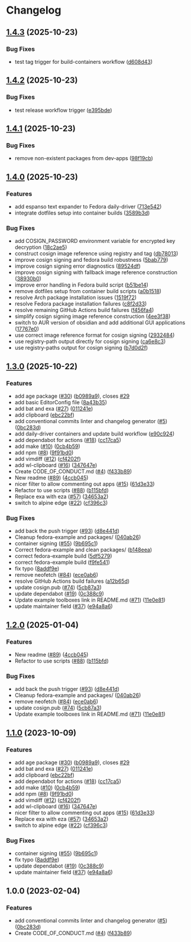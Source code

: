 # Changelog

## [1.4.3](https://github.com/dpietersz/boxkit/compare/v1.4.2...v1.4.3) (2025-10-23)


### Bug Fixes

* test tag trigger for build-containers workflow ([d608d43](https://github.com/dpietersz/boxkit/commit/d608d4340b8c98945bbdbfa2bb00fb7183dc3d79))

## [1.4.2](https://github.com/dpietersz/boxkit/compare/v1.4.1...v1.4.2) (2025-10-23)


### Bug Fixes

* test release workflow trigger ([e395bde](https://github.com/dpietersz/boxkit/commit/e395bde35538499bea206453260d9f0a2e468e3e))

## [1.4.1](https://github.com/dpietersz/boxkit/compare/v1.4.0...v1.4.1) (2025-10-23)


### Bug Fixes

* remove non-existent packages from dev-apps ([98f19cb](https://github.com/dpietersz/boxkit/commit/98f19cb284ae0b3ebd7feb5c9c3935821ed0f66e))

## [1.4.0](https://github.com/dpietersz/boxkit/compare/v1.3.0...v1.4.0) (2025-10-23)


### Features

* add espanso text expander to Fedora daily-driver ([713e542](https://github.com/dpietersz/boxkit/commit/713e5426f210fd24421b92590dcef65711a668ab))
* integrate dotfiles setup into container builds ([3589b3d](https://github.com/dpietersz/boxkit/commit/3589b3d238b409b1ae64c0cf85470da4e75e3dc5))


### Bug Fixes

* add COSIGN_PASSWORD environment variable for encrypted key decryption ([18c2ae5](https://github.com/dpietersz/boxkit/commit/18c2ae57f4b430c1715fd1f0c9cfeb39f6c9f90d))
* construct cosign image reference using registry and tag ([db78013](https://github.com/dpietersz/boxkit/commit/db780130ed8d3280f95f60d360e245552b9af829))
* improve cosign signing and fedora build robustness ([5bab779](https://github.com/dpietersz/boxkit/commit/5bab7794ab71768838b924550617256adea8f283))
* improve cosign signing error diagnostics ([89524df](https://github.com/dpietersz/boxkit/commit/89524df24c14ee1d80aef40e903842fbc89f6499))
* improve cosign signing with fallback image reference construction ([38930b0](https://github.com/dpietersz/boxkit/commit/38930b09569e47b86dfdd46da352d68f051e9d3d))
* improve error handling in Fedora build script ([b51be14](https://github.com/dpietersz/boxkit/commit/b51be14bc7817ba3108f6135a5ab93de7a7a6356))
* remove dotfiles setup from container build scripts ([a0b1518](https://github.com/dpietersz/boxkit/commit/a0b151822e87cd4c5db883eff7499a139d85fba2))
* resolve Arch package installation issues ([1519f72](https://github.com/dpietersz/boxkit/commit/1519f72e2906fb06a2502696dd65f20d0fed68e1))
* resolve Fedora package installation failures ([c8f2d33](https://github.com/dpietersz/boxkit/commit/c8f2d330a494c785435dd96007a67818783bc592))
* resolve remaining GitHub Actions build failures ([f456fa4](https://github.com/dpietersz/boxkit/commit/f456fa4ab3e72a40226fdec98bfcdd53e815d784))
* simplify cosign signing image reference construction ([4ee3f38](https://github.com/dpietersz/boxkit/commit/4ee3f38207381a84585db76a8ac73277b3ab0f7b))
* switch to AUR version of obsidian and add additional GUI applications ([17767e0](https://github.com/dpietersz/boxkit/commit/17767e0e6252d8e343198e3f759888b98655e4c9))
* use correct image reference format for cosign signing ([2932484](https://github.com/dpietersz/boxkit/commit/293248494c41adc82734a874abe4f1b8988b40ff))
* use registry-path output directly for cosign signing ([ca6e8c3](https://github.com/dpietersz/boxkit/commit/ca6e8c39411784fd69ca8cfc1ddff1d77c0c730c))
* use registry-paths output for cosign signing ([b7d0d2f](https://github.com/dpietersz/boxkit/commit/b7d0d2ffd51326c8c11e29291ae989e709cb1463))

## [1.3.0](https://github.com/dpietersz/boxkit/compare/v1.2.0...v1.3.0) (2025-10-22)


### Features

* add age package ([#30](https://github.com/dpietersz/boxkit/issues/30)) ([b0989a9](https://github.com/dpietersz/boxkit/commit/b0989a9f791771999c105122b64cbf8687574650)), closes [#29](https://github.com/dpietersz/boxkit/issues/29)
* add basic EditorConfig file ([8a43b35](https://github.com/dpietersz/boxkit/commit/8a43b3568de65be0b4970a4a2d485cbf268567d9))
* add bat and exa ([#27](https://github.com/dpietersz/boxkit/issues/27)) ([011241e](https://github.com/dpietersz/boxkit/commit/011241e4ac1fdee5f3fbe8b8321e44ba8a0cb561))
* add clipboard ([ebc22bf](https://github.com/dpietersz/boxkit/commit/ebc22bf72a10043ebec55c285dfe5274f1378cc5))
* add conventional commits linter and changelog generator ([#5](https://github.com/dpietersz/boxkit/issues/5)) ([0bc283d](https://github.com/dpietersz/boxkit/commit/0bc283d271878071ef50a413bab48f3bfc1ab312))
* add daily-driver containers and update build workflow ([e90c924](https://github.com/dpietersz/boxkit/commit/e90c9241c9718fb3eed13a534b171967bd2484d3))
* add dependabot for actions ([#18](https://github.com/dpietersz/boxkit/issues/18)) ([cc17ca5](https://github.com/dpietersz/boxkit/commit/cc17ca5202c1777d5e64799b00cb235b72027e24))
* add make ([#10](https://github.com/dpietersz/boxkit/issues/10)) ([0cb4b59](https://github.com/dpietersz/boxkit/commit/0cb4b59cdd98c47d2f6bfa21f801b99b045d5e40))
* add npm ([#8](https://github.com/dpietersz/boxkit/issues/8)) ([9f91bd0](https://github.com/dpietersz/boxkit/commit/9f91bd09272617c7b9203014222353265dc24947))
* add vimdiff ([#12](https://github.com/dpietersz/boxkit/issues/12)) ([cf4202f](https://github.com/dpietersz/boxkit/commit/cf4202f76752561d9b926c81933342a119e8a258))
* add wl-clipboard ([#16](https://github.com/dpietersz/boxkit/issues/16)) ([347647e](https://github.com/dpietersz/boxkit/commit/347647ea7f9f7bdb3b42d2a565df866f027a7ade))
* Create CODE_OF_CONDUCT.md ([#4](https://github.com/dpietersz/boxkit/issues/4)) ([f433b89](https://github.com/dpietersz/boxkit/commit/f433b89a1ed125c6c0a251c1eec60525cfe35820))
* New readme ([#89](https://github.com/dpietersz/boxkit/issues/89)) ([4ccb045](https://github.com/dpietersz/boxkit/commit/4ccb045c84e3de6ed2d3ca3fd97f08c4818f942e))
* nicer filter to allow commenting out apps ([#15](https://github.com/dpietersz/boxkit/issues/15)) ([61d3e33](https://github.com/dpietersz/boxkit/commit/61d3e330beb9c2a8bd557ef3872aa6595c76b1b2))
* Refactor to use scripts ([#88](https://github.com/dpietersz/boxkit/issues/88)) ([b115bfd](https://github.com/dpietersz/boxkit/commit/b115bfd1d21886124b60493009bb8a1e8da62413))
* Replace exa with eza ([#57](https://github.com/dpietersz/boxkit/issues/57)) ([34653a2](https://github.com/dpietersz/boxkit/commit/34653a2dde5b4e1cf895a2d65fc9168e064fa224))
* switch to alpine edge ([#22](https://github.com/dpietersz/boxkit/issues/22)) ([cf396c3](https://github.com/dpietersz/boxkit/commit/cf396c369ae8d8bb052df9b0c39d392f61b909ba))


### Bug Fixes

* add back the push trigger ([#93](https://github.com/dpietersz/boxkit/issues/93)) ([d8e441d](https://github.com/dpietersz/boxkit/commit/d8e441d157517bf80eb8f5c72bdf8a025c440bc5))
* Cleanup fedora-example and packages/ ([040ab26](https://github.com/dpietersz/boxkit/commit/040ab262f71a586088a227583b22ca1c259ab907))
* container signing ([#55](https://github.com/dpietersz/boxkit/issues/55)) ([9b695c1](https://github.com/dpietersz/boxkit/commit/9b695c1a21a94e7b6a40f5175408b8fc650e9413))
* Correct fedora-example and clean packages/ ([b148eea](https://github.com/dpietersz/boxkit/commit/b148eea6d158e2c663a72cf274a180eee91b2c8a))
* correct fedora-example build ([5df5279](https://github.com/dpietersz/boxkit/commit/5df52797c8d62b1d37c1b12d0637b0fc221731f2))
* correct fedora-example build ([f9fe541](https://github.com/dpietersz/boxkit/commit/f9fe541f82bdfda5509f7b8c1d5a782e283c3b50))
* fix typo ([8addf9e](https://github.com/dpietersz/boxkit/commit/8addf9e4499a83b2b9b591e9808470f3e3f6a46e))
* remove neofetch ([#84](https://github.com/dpietersz/boxkit/issues/84)) ([ece0ab6](https://github.com/dpietersz/boxkit/commit/ece0ab62a72200683246a9b184d87f7def6872a5))
* resolve GitHub Actions build failures ([a12b65d](https://github.com/dpietersz/boxkit/commit/a12b65d92c2fb1782da45076181c8729c0429338))
* update cosign.pub ([#74](https://github.com/dpietersz/boxkit/issues/74)) ([5cb87a3](https://github.com/dpietersz/boxkit/commit/5cb87a3843be43ba5999c44006df83a09386ac59))
* update dependabot ([#19](https://github.com/dpietersz/boxkit/issues/19)) ([0c388c9](https://github.com/dpietersz/boxkit/commit/0c388c958985cdc7d3c2d3de5d6d58de09472edf))
* Update example toolboxes link in README.md ([#71](https://github.com/dpietersz/boxkit/issues/71)) ([11e0e81](https://github.com/dpietersz/boxkit/commit/11e0e81e3357638fa675dc6bbf06ab5443076c24))
* update maintainer field ([#37](https://github.com/dpietersz/boxkit/issues/37)) ([e94a8a6](https://github.com/dpietersz/boxkit/commit/e94a8a69c34f5692514ebcc8c3ac21e2f33aa947))

## [1.2.0](https://github.com/ublue-os/boxkit/compare/v1.1.0...v1.2.0) (2025-01-04)


### Features

* New readme ([#89](https://github.com/ublue-os/boxkit/issues/89)) ([4ccb045](https://github.com/ublue-os/boxkit/commit/4ccb045c84e3de6ed2d3ca3fd97f08c4818f942e))
* Refactor to use scripts ([#88](https://github.com/ublue-os/boxkit/issues/88)) ([b115bfd](https://github.com/ublue-os/boxkit/commit/b115bfd1d21886124b60493009bb8a1e8da62413))


### Bug Fixes

* add back the push trigger ([#93](https://github.com/ublue-os/boxkit/issues/93)) ([d8e441d](https://github.com/ublue-os/boxkit/commit/d8e441d157517bf80eb8f5c72bdf8a025c440bc5))
* Cleanup fedora-example and packages/ ([040ab26](https://github.com/ublue-os/boxkit/commit/040ab262f71a586088a227583b22ca1c259ab907))
* remove neofetch ([#84](https://github.com/ublue-os/boxkit/issues/84)) ([ece0ab6](https://github.com/ublue-os/boxkit/commit/ece0ab62a72200683246a9b184d87f7def6872a5))
* update cosign.pub ([#74](https://github.com/ublue-os/boxkit/issues/74)) ([5cb87a3](https://github.com/ublue-os/boxkit/commit/5cb87a3843be43ba5999c44006df83a09386ac59))
* Update example toolboxes link in README.md ([#71](https://github.com/ublue-os/boxkit/issues/71)) ([11e0e81](https://github.com/ublue-os/boxkit/commit/11e0e81e3357638fa675dc6bbf06ab5443076c24))

## [1.1.0](https://github.com/ublue-os/boxkit/compare/v1.0.0...v1.1.0) (2023-10-09)


### Features

* add age package ([#30](https://github.com/ublue-os/boxkit/issues/30)) ([b0989a9](https://github.com/ublue-os/boxkit/commit/b0989a9f791771999c105122b64cbf8687574650)), closes [#29](https://github.com/ublue-os/boxkit/issues/29)
* add bat and exa ([#27](https://github.com/ublue-os/boxkit/issues/27)) ([011241e](https://github.com/ublue-os/boxkit/commit/011241e4ac1fdee5f3fbe8b8321e44ba8a0cb561))
* add clipboard ([ebc22bf](https://github.com/ublue-os/boxkit/commit/ebc22bf72a10043ebec55c285dfe5274f1378cc5))
* add dependabot for actions ([#18](https://github.com/ublue-os/boxkit/issues/18)) ([cc17ca5](https://github.com/ublue-os/boxkit/commit/cc17ca5202c1777d5e64799b00cb235b72027e24))
* add make ([#10](https://github.com/ublue-os/boxkit/issues/10)) ([0cb4b59](https://github.com/ublue-os/boxkit/commit/0cb4b59cdd98c47d2f6bfa21f801b99b045d5e40))
* add npm ([#8](https://github.com/ublue-os/boxkit/issues/8)) ([9f91bd0](https://github.com/ublue-os/boxkit/commit/9f91bd09272617c7b9203014222353265dc24947))
* add vimdiff ([#12](https://github.com/ublue-os/boxkit/issues/12)) ([cf4202f](https://github.com/ublue-os/boxkit/commit/cf4202f76752561d9b926c81933342a119e8a258))
* add wl-clipboard ([#16](https://github.com/ublue-os/boxkit/issues/16)) ([347647e](https://github.com/ublue-os/boxkit/commit/347647ea7f9f7bdb3b42d2a565df866f027a7ade))
* nicer filter to allow commenting out apps ([#15](https://github.com/ublue-os/boxkit/issues/15)) ([61d3e33](https://github.com/ublue-os/boxkit/commit/61d3e330beb9c2a8bd557ef3872aa6595c76b1b2))
* Replace exa with eza ([#57](https://github.com/ublue-os/boxkit/issues/57)) ([34653a2](https://github.com/ublue-os/boxkit/commit/34653a2dde5b4e1cf895a2d65fc9168e064fa224))
* switch to alpine edge ([#22](https://github.com/ublue-os/boxkit/issues/22)) ([cf396c3](https://github.com/ublue-os/boxkit/commit/cf396c369ae8d8bb052df9b0c39d392f61b909ba))


### Bug Fixes

* container signing ([#55](https://github.com/ublue-os/boxkit/issues/55)) ([9b695c1](https://github.com/ublue-os/boxkit/commit/9b695c1a21a94e7b6a40f5175408b8fc650e9413))
* fix typo ([8addf9e](https://github.com/ublue-os/boxkit/commit/8addf9e4499a83b2b9b591e9808470f3e3f6a46e))
* update dependabot ([#19](https://github.com/ublue-os/boxkit/issues/19)) ([0c388c9](https://github.com/ublue-os/boxkit/commit/0c388c958985cdc7d3c2d3de5d6d58de09472edf))
* update maintainer field ([#37](https://github.com/ublue-os/boxkit/issues/37)) ([e94a8a6](https://github.com/ublue-os/boxkit/commit/e94a8a69c34f5692514ebcc8c3ac21e2f33aa947))

## 1.0.0 (2023-02-04)


### Features

* add conventional commits linter and changelog generator ([#5](https://github.com/ublue-os/boxkit/issues/5)) ([0bc283d](https://github.com/ublue-os/boxkit/commit/0bc283d271878071ef50a413bab48f3bfc1ab312))
* Create CODE_OF_CONDUCT.md ([#4](https://github.com/ublue-os/boxkit/issues/4)) ([f433b89](https://github.com/ublue-os/boxkit/commit/f433b89a1ed125c6c0a251c1eec60525cfe35820))
